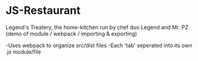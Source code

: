 # JS-Restaurant
Legend's Treatery, the home-kitchen run by chef duo Legend and Mr. PZ
(demo of module / webpack / importing & exporting)

-Uses webpack to organize src/dist files
-Each 'tab' seperated into its own .js module/file